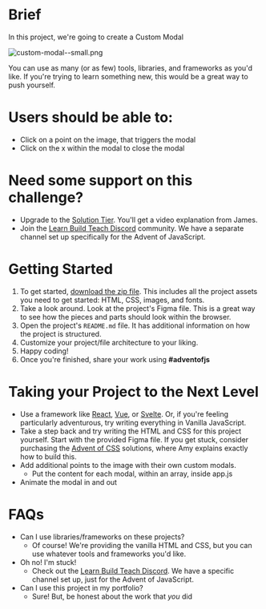 # Brief

In this project, we're going to create a Custom Modal

![custom-modal--small.png](https://s3-us-west-2.amazonaws.com/secure.notion-static.com/d21d2791-6723-4ede-a742-b9678d6f8e10/custom-modal--small.png)

You can use as many (or as few) tools, libraries, and frameworks as you'd like. If you're trying to learn something new, this would be a great way to push yourself.

# Users should be able to:

-   Click on a point on the image, that triggers the modal
-   Click on the x within the modal to close the modal

# Need some support on this challenge?

-   Upgrade to the [Solution Tier](https://www.adventofjs.com/). You'll get a video explanation from James.
-   Join the [Learn Build Teach Discord](http://learnbuildteach.com) community. We have a separate channel set up specifically for the Advent of JavaScript.

# Getting Started

1. To get started, [download the zip file](https://store.selfteach.me/products/home). This includes all the project assets you need to get started: HTML, CSS, images, and fonts.
2. Take a look around. Look at the project's Figma file. This is a great way to see how the pieces and parts should look within the browser.
3. Open the project's `README.md` file. It has additional information on how the project is structured.
4. Customize your project/file architecture to your liking.
5. Happy coding!
6. Once you're finished, share your work using **#adventofjs**

# Taking your Project to the Next Level

-   Use a framework like [React](http://react.com), [Vue](https://vuejs.org/), or [Svelte](http://svelte.dev). Or, if you're feeling particularly adventurous, try writing everything in Vanilla JavaScript.
-   Take a step back and try writing the HTML and CSS for this project yourself. Start with the provided Figma file. If you get stuck, consider purchasing the [Advent of CSS](http://adventofcss.com) solutions, where Amy explains exactly how to build this.
-   Add additional points to the image with their own custom modals.
    -   Put the content for each modal, within an array, inside app.js
-   Animate the modal in and out

# FAQs

-   Can I use libraries/frameworks on these projects?
    -   Of course! We're providing the vanilla HTML and CSS, but you can use whatever tools and frameworks you'd like.
-   Oh no! I'm stuck!
    -   Check out the [Learn Build Teach Discord](http://learnbuildteach.com). We have a specific channel set up, just for the Advent of JavaScript.
-   Can I use this project in my portfolio?
    -   Sure! But, be honest about the work that *you* did
